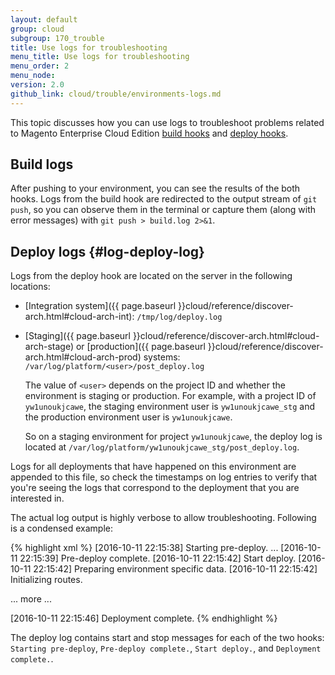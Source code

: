 ```yaml
---
layout: default
group: cloud
subgroup: 170_trouble
title: Use logs for troubleshooting
menu_title: Use logs for troubleshooting
menu_order: 2
menu_node: 
version: 2.0
github_link: cloud/trouble/environments-logs.md
---
```


This topic discusses how you can use logs to troubleshoot problems related to Magento Enterprise Cloud Edition [build hooks]({{page.baseurl}}cloud/reference/discover-deploy.html#cloud-deploy-over-phases-build) and [deploy hooks]({{page.baseurl}}cloud/reference/discover-deploy.html#cloud-deploy-over-phases-hook).

## Build logs
After pushing to your environment, you can see the results of the both hooks. Logs from the build hook are redirected to the output stream of `git push`, so you can observe them in the terminal or capture them (along with error messages) with
`git push > build.log 2>&1`. 

## Deploy logs {#log-deploy-log}
Logs from the deploy hook are located on the server in the following locations:

*	[Integration system]({{ page.baseurl }}cloud/reference/discover-arch.html#cloud-arch-int): `/tmp/log/deploy.log`
*	[Staging]({{ page.baseurl }}cloud/reference/discover-arch.html#cloud-arch-stage) or [production]({{ page.baseurl }}cloud/reference/discover-arch.html#cloud-arch-prod) systems: `/var/log/platform/<user>/post_deploy.log`

	The value of `<user>` depends on the project ID and whether the environment is staging or production. For example, with a project ID of `yw1unoukjcawe`, the staging environment user is `yw1unoukjcawe_stg` and the production environment user is `yw1unoukjcawe`. 

	So on a staging environment for project `yw1unoukjcawe`, the deploy log is located at `/var/log/platform/yw1unoukjcawe_stg/post_deploy.log`.  

Logs for all deployments that have happened on this environment are appended to
this file, so check the timestamps on log entries to verify that you're seeing the logs that correspond to the deployment that you are interested in.

The actual log output is highly verbose to allow troubleshooting. Following is a condensed example:

{% highlight xml %}
[2016-10-11 22:15:38] Starting pre-deploy.
...
[2016-10-11 22:15:39] Pre-deploy complete.
[2016-10-11 22:15:42] Start deploy.
[2016-10-11 22:15:42] Preparing environment specific data.
[2016-10-11 22:15:42] Initializing routes.

... more ...

[2016-10-11 22:15:46] Deployment complete.
{% endhighlight %}

The deploy log contains start and stop messages for each of the two hooks: 
`Starting pre-deploy`, `Pre-deploy complete.`, `Start deploy.`, and `Deployment complete.`.
